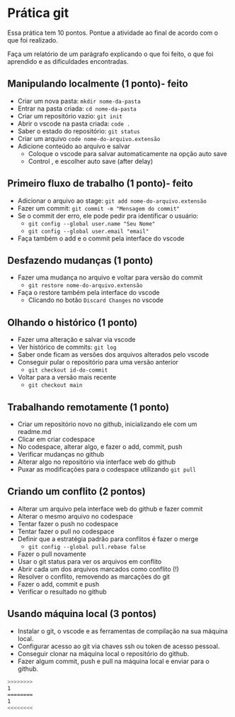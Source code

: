 # Prática git

Essa prática tem 10 pontos. Pontue a atividade ao final de acordo com o que foi realizado.

Faça um relatório de um parágrafo explicando o que foi feito, o que foi aprendido e as dificuldades encontradas.

## Manipulando localmente (1 ponto)- feito

- Criar um nova pasta: `mkdir nome-da-pasta`
- Entrar na pasta criada: `cd nome-da-pasta`
- Criar um repositório vazio: `git init`
- Abrir o vscode na pasta criada: `code .`
- Saber o estado do repositório: `git status`
- Criar um arquivo `code nome-do-arquivo.extensão`
- Adicione conteúdo ao arquivo e salvar
  - Coloque o vscode para salvar automaticamente na opção auto save
  - Control , e escolher auto save (after delay)

## Primeiro fluxo de trabalho (1 ponto)- feito

- Adicionar o arquivo ao stage: `git add nome-do-arquivo.extensão`
- Fazer um commit: `git commit -m "Mensagem do commit"`
- Se o commit der erro, ele pode pedir pra identificar o usuário:
  - `git config --global user.name "Seu Nome"`
  - `git config --global user.email "email"`
- Faça também o add e o commit pela interface do vscode

## Desfazendo mudanças (1 ponto)

- Fazer uma mudança no arquivo e voltar para versão do commit
  - `git restore nome-do-arquivo.extensão`
- Faça o restore também pela interface do vscode
  - Clicando no botão `Discard Changes` no vscode

## Olhando o histórico (1 ponto)

- Fazer uma alteração e salvar via vscode
- Ver histórico de commits: `git log`
- Saber onde ficam as versões dos arquivos alterados pelo vscode
- Conseguir pular o repositório para uma versão anterior
  - `git checkout id-do-commit`
- Voltar para a versão mais recente
  - `git checkout main`

## Trabalhando remotamente (1 ponto)

- Criar um repositório novo no github, inicializando ele com um readme.md
- Clicar em criar codespace
- No codespace, alterar algo, e fazer o add, commit, push
- Verificar mudanças no github
- Alterar algo no repositório via interface web do github
- Puxar as modificações para o codespace utilizando `git pull`

## Criando um conflito (2 pontos)

- Alterar um arquivo pela interface web do github e fazer commit
- Alterar o mesmo arquivo no codespace
- Tentar fazer o push no codespace
- Tentar fazer o pull no codespace
- Definir que a estratégia padrão para conflitos é fazer o merge
  - `git config --global pull.rebase false`
- Fazer o pull novamente
- Usar o git status para ver os arquivos em conflito
- Abrir cada um dos arquivos marcados como conflito (!)
- Resolver o conflito, removendo as marcações do git
- Fazer o add, commit e push
- Verificar o resultado no github

## Usando máquina local (3 pontos)

- Instalar o git, o vscode e as ferramentas de compilação na sua máquina local.
- Configurar acesso ao git via chaves ssh ou token de acesso pessoal.
- Conseguir clonar na máquina local o repositório do github.
- Fazer algum commit, push e pull na máquina local e enviar para o github.

```sh
>>>>>>>>
1
========
1
<<<<<<<<
```
